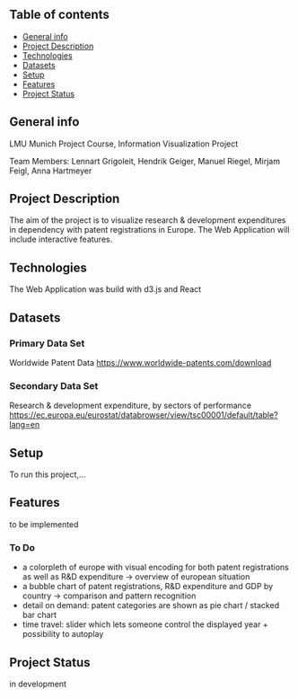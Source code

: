 ## Table of contents
* [General info](#general-info)
* [Project Description](#project-description)
* [Technologies](#technologies)
* [Datasets](#datasets)
* [Setup](#setup)
* [Features](#features)
* [Project Status](#project-status)

## General info
LMU Munich Project Course, Information Visualization Project

Team Members: Lennart Grigoleit, Hendrik Geiger, Manuel Riegel, Mirjam Feigl, Anna Hartmeyer

## Project Description
The aim of the project is to visualize research & development expenditures in dependency with patent registrations in Europe. The Web Application will include interactive features.

## Technologies
The Web Application was build with d3.js and React

## Datasets
### Primary Data Set
Worldwide Patent Data
https://www.worldwide-patents.com/download

### Secondary Data Set
Research & development expenditure, by sectors of performance
https://ec.europa.eu/eurostat/databrowser/view/tsc00001/default/table?lang=en

## Setup
To run this project,...

## Features
to be implemented

### To Do

- a colorpleth of europe with visual encoding for both patent registrations as well as R&D expenditure
    → overview of european situation
- a bubble chart of patent registrations, R&D expenditure and GDP by country 
    → comparison and pattern recognition
- detail on demand: patent categories are shown as pie chart / stacked bar chart
- time travel: slider which lets someone control the displayed year + possibility to autoplay


## Project Status
in development

